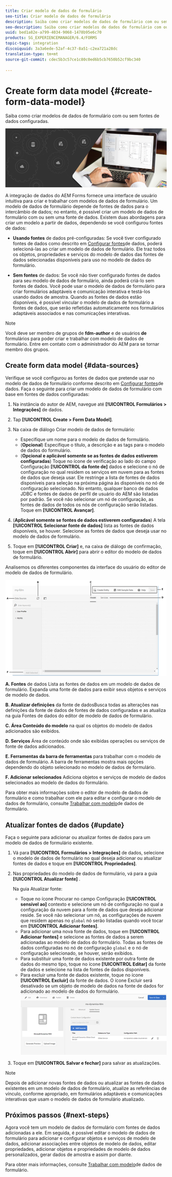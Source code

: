 ```yaml
---
title: Criar modelo de dados de formulário
seo-title: Criar modelo de dados de formulário
description: Saiba como criar modelos de dados de formulário com ou sem fontes de dados configuradas.
seo-description: Saiba como criar modelos de dados de formulário com ou sem fontes de dados configuradas.
uuid: bed1a82e-a799-4034-9068-1478b95e6c70
products: SG_EXPERIENCEMANAGER/6.4/FORMS
topic-tags: integration
discoiquuid: 3a3a6ede-52af-4c37-8a51-c2ea721a28dc
translation-type: tm+mt
source-git-commit: cdec5b3c57ce1c80c0ed6b5cb7650b52cf9bc340

---
```



# Create form data model {#create-form-data-model}

Saiba como criar modelos de dados de formulário com ou sem fontes de dados configuradas.

![](do-not-localize/data-integeration.png)

A integração de dados do AEM Forms fornece uma interface de usuário intuitiva para criar e trabalhar com modelos de dados de formulário. Um modelo de dados de formulário depende de fontes de dados para o intercâmbio de dados; no entanto, é possível criar um modelo de dados de formulário com ou sem uma fonte de dados. Existem duas abordagens para criar um modelo a partir de dados, dependendo se você configurou fontes de dados:

* **Usando fontes** de dados pré-configuradas: Se você tiver configurado fontes de dados como descrito em [Configurar fontes](/help/forms/using/configure-data-sources.md)de dados, poderá selecioná-las ao criar um modelo de dados de formulário. Ele traz todos os objetos, propriedades e serviços do modelo de dados das fontes de dados selecionadas disponíveis para uso no modelo de dados do formulário.

* **Sem fontes** de dados: Se você não tiver configurado fontes de dados para seu modelo de dados de formulário, ainda poderá criá-lo sem fontes de dados. Você pode usar o modelo de dados de formulário para criar formulários adaptáveis e comunicação interativa e testá-los usando dados de amostra. Quando as fontes de dados estão disponíveis, é possível vincular o modelo de dados de formulário a fontes de dados, que serão refletidas automaticamente nos formulários adaptáveis associados e nas comunicações interativas.

>[!NOTE]
>
>Você deve ser membro de grupos de **fdm-author** e de usuários **de** formulários para poder criar e trabalhar com modelo de dados de formulário. Entre em contato com o administrador do AEM para se tornar membro dos grupos.

## Create form data model {#data-sources}

Verifique se você configurou as fontes de dados que pretende usar no modelo de dados de formulário conforme descrito em [Configurar fontes](/help/forms/using/configure-data-sources.md)de dados. Faça o seguinte para criar um modelo de dados de formulário com base em fontes de dados configuradas:

1. Na instância do autor de AEM, navegue até **[!UICONTROL Formulários > Integrações]** de dados.
1. Tap **[!UICONTROL Create > Form Data Model]**.
1. Na caixa de diálogo Criar modelo de dados de formulário:

   * Especifique um nome para o modelo de dados de formulário.
   * (**Opcional**) Especifique o título, a descrição e as tags para o modelo de dados do formulário.
   * (**Opcional e aplicável somente se as fontes de dados estiverem configuradas**) Toque no ícone de verificação ao lado do campo Configuração **[!UICONTROL da fonte de]** dados e selecione o nó de configuração no qual residem os serviços em nuvem para as fontes de dados que deseja usar. Ele restringe a lista de fontes de dados disponíveis para seleção na próxima página às disponíveis no nó de configuração selecionado. No entanto, qualquer banco de dados JDBC e fontes de dados de perfil de usuário do AEM são listadas por padrão. Se você não selecionar um nó de configuração, as fontes de dados de todos os nós de configuração serão listadas.
   Toque em **[!UICONTROL Avançar]**.

1. (**Aplicável somente se fontes de dados estiverem configuradas**) A tela **[!UICONTROL Selecionar fonte de dados]** lista as fontes de dados disponíveis, se houver. Selecione as fontes de dados que deseja usar no modelo de dados de formulário.
1. Toque em **[!UICONTROL Criar]** e, na caixa de diálogo de confirmação, toque em **[!UICONTROL Abrir]** para abrir o editor do modelo de dados de formulário.

Analisemos os diferentes componentes da interface do usuário do editor de modelo de dados de formulário.

![Um modelo de dados de formulário com três fontes de dados - um serviço RESTful, perfil de usuário do AEM e um RDBMS](assets/fdm-ui.png)

**A. Fontes** de dados Lista as fontes de dados em um modelo de dados de formulário. Expanda uma fonte de dados para exibir seus objetos e serviços de modelo de dados.

**B. Atualizar definições** da fonte de dadosBusca todas as alterações nas definições da fonte de dados de fontes de dados configuradas e as atualiza na guia Fontes de dados do editor de modelo de dados de formulário.

**C. Área Conteúdo do modelo** na qual os objetos do modelo de dados adicionados são exibidos.

**D. Serviços** Área de conteúdo onde são exibidas operações ou serviços de fonte de dados adicionados.

**E. Ferramentas da barra de ferramentas** para trabalhar com o modelo de dados de formulário. A barra de ferramentas mostra mais opções dependendo do objeto selecionado no modelo de dados de formulário.

**F. Adicionar selecionados** Adiciona objetos e serviços de modelo de dados selecionados ao modelo de dados do formulário.

Para obter mais informações sobre o editor de modelo de dados de formulário e como trabalhar com ele para editar e configurar o modelo de dados de formulário, consulte [Trabalhar com modelo](/help/forms/using/work-with-form-data-model.md)de dados de formulário.

## Atualizar fontes de dados {#update}

Faça o seguinte para adicionar ou atualizar fontes de dados para um modelo de dados de formulário existente.

1. Vá para **[!UICONTROL Formulários > Integrações]** de dados, selecione o modelo de dados de formulário no qual deseja adicionar ou atualizar fontes de dados e toque em **[!UICONTROL Propriedades]**.
1. Nas propriedades do modelo de dados de formulário, vá para a guia **[!UICONTROL Atualizar fonte]** .

   Na guia Atualizar fonte:

   * Toque no ícone Procurar no campo Configuração **[!UICONTROL sensível ao]** contexto e selecione um nó de configuração no qual a configuração da nuvem para a fonte de dados que deseja adicionar reside. Se você não selecionar um nó, as configurações de nuvem que residem apenas no `global` nó serão listadas quando você tocar em **[!UICONTROL Adicionar fontes]**.
   * Para adicionar uma nova fonte de dados, toque em **[!UICONTROL Adicionar fontes]** e selecione as fontes de dados a serem adicionadas ao modelo de dados do formulário. Todas as fontes de dados configuradas no nó de configuração `global` e o nó de configuração selecionado, se houver, serão exibidos.
   * Para substituir uma fonte de dados existente por outra fonte de dados do mesmo tipo, toque no ícone **[!UICONTROL Editar]** da fonte de dados e selecione na lista de fontes de dados disponíveis.
   * Para excluir uma fonte de dados existente, toque no ícone **[!UICONTROL Excluir]** da fonte de dados. O ícone Excluir será desativado se um objeto de modelo de dados na fonte de dados for adicionado ao modelo de dados do formulário.
   ![fdm-properties](assets/fdm-properties.png)

1. Toque em **[!UICONTROL Salvar e fechar]** para salvar as atualizações.

>[!NOTE]
>
>Depois de adicionar novas fontes de dados ou atualizar as fontes de dados existentes em um modelo de dados de formulário, atualize as referências de vínculo, conforme apropriado, em formulários adaptáveis e comunicações interativas que usam o modelo de dados de formulário atualizado.

## Próximos passos {#next-steps}

Agora você tem um modelo de dados de formulário com fontes de dados adicionadas a ele. Em seguida, é possível editar o modelo de dados de formulário para adicionar e configurar objetos e serviços de modelo de dados, adicionar associações entre objetos de modelo de dados, editar propriedades, adicionar objetos e propriedades de modelo de dados personalizados, gerar dados de amostra e assim por diante.

Para obter mais informações, consulte [Trabalhar com modelo](/help/forms/using/work-with-form-data-model.md)de dados de formulário.
